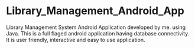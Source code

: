 # Library_Management_Android_App
Library Management System Android Application developed by me. using Java. This is a full flaged android application having database connectivity. It is user friendly, interactive and easy to use application.

